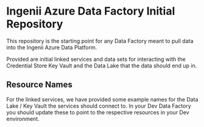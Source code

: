 # Ingenii Azure Data Factory Initial Repository

This repository is the starting point for any Data Factory meant to pull data into the Ingenii Azure Data Platform.

Provided are initial linked services and data sets for interacting with the Credential Store Key Vault and the Data Lake that the data should end up in.

## Resource Names

For the linked services, we have provided some example names for the Data Lake / Key Vault the services should connect to. In your Dev Data Factory you should update these to point to the respective resources in your Dev environment.
